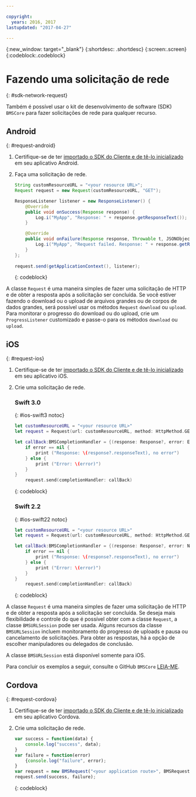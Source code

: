 ```yaml
---

copyright:
  years: 2016, 2017
lastupdated: "2017-04-27"

---
```

{:new_window: target="_blank"}
{:shortdesc: .shortdesc}
{:screen:.screen}
{:codeblock:.codeblock}

# Fazendo uma solicitação de rede
{: #sdk-network-request}

Também é possível usar o kit de desenvolvimento de software (SDK) `BMSCore` para fazer
solicitações de rede para qualquer recurso.

## Android
{: #request-android}

1. Certifique-se de ter [importado o SDK do Cliente e de tê-lo inicializado](/docs/mobile/sdk_BMSClient.html#init-BMSClient-android) em seu aplicativo Android. 
	
2. Faça uma solicitação de rede.

	```Java
	String customResourceURL = "<your resource URL>";
	Request request = new Request(customResourceURL, "GET");

	ResponseListener listener = new ResponseListener() {
		@Override
		public void onSuccess(Response response) {
			Log.i("MyApp", "Response: " + response.getResponseText());
		}

		@Override
		public void onFailure(Response response, Throwable t, JSONObject extendedInfo) {
			Log.i("MyApp", "Request failed. Response: " + response.getResponseText() + ". Error: " + t.getLocalizedMessage());
		}
	};
        
	request.send(getApplicationContext(), listener);
	```
	{: codeblock}

A classe `Request` é uma maneira simples de fazer uma solicitação de HTTP e
de obter a resposta após a solicitação ser concluída. Se você estiver fazendo o download ou o upload de arquivos grandes ou de corpos de dados grandes, será possível usar os métodos `Request` `download` ou `upload`. Para monitorar o progresso do download ou do upload, crie um `ProgressListener` customizado e passe-o para os métodos `download` ou `upload`.

<!--For complete usage examples, see the `BMSCore` GitHub [README](https://github.com/ibm-bluemix-mobile-services/bms-clientsdk-android-core).-->


## iOS
{: #request-ios}

1. Certifique-se de ter [importado o SDK do Cliente e de tê-lo inicializado](/docs/mobile/sdk_BMSClient.html#init-BMSClient-ios) em seu aplicativo iOS.

2. Crie uma solicitação de rede.

	### Swift 3.0
	{: #ios-swift3 notoc}
	
	```Swift
	let customResourceURL = "<your resource URL>"
	let request = Request(url: customResourceURL, method: HttpMethod.GET)
	
	let callBack:BMSCompletionHandler = {(response: Response?, error: Error?) in
		if error == nil {
			print ("Response: \(response?.responseText), no error")
		} else {
			print ("Error: \(error)")
		}
	}
		request.send(completionHandler: callBack)
	```
	{: codeblock}
 
	### Swift 2.2
	{: #ios-swift22 notoc}
	
	```Swift
	let customResourceURL = "<your resource URL>"
	let request = Request(url: customResourceURL, method: HttpMethod.GET)
	
	let callBack:BMSCompletionHandler = {(response: Response?, error: NSError?) in
		if error == nil {
			print ("Response: \(response?.responseText), no error")
		} else {
			print ("Error: \(error)")
		}
	}
		request.send(completionHandler: callBack)
	```
	{: codeblock}

A classe `Request` é uma maneira simples de fazer uma solicitação de HTTP e
de obter a resposta após a solicitação ser concluída. Se deseja mais flexibilidade e controle do que é
possível obter com a classe `Request`, a classe `BMSURLSession`
pode ser usada. Alguns recursos da classe `BMSURLSession` incluem monitoramento do
progresso de uploads e pausa ou cancelamento de solicitações. Para obter as respostas, há a opção de
escolher manipuladores ou delegados de conclusão.

A classe `BMSURLSession` está disponível somente para iOS.

Para concluir os exemplos a seguir, consulte o GitHub `BMSCore` [LEIA-ME](https://github.com/ibm-bluemix-mobile-services/bms-clientsdk-swift-core).


## Cordova
{: #request-cordova}

1. Certifique-se de ter [importado o SDK do Cliente e de tê-lo inicializado](/docs/mobile/sdk_BMSClient.html#init-BMSClient-cordova) em seu aplicativo Cordova.

2. Crie uma solicitação de rede.

	```Javascript
	var success = function(data) {
		console.log("success", data);
	}
	var failure = function(error)
		{console.log("failure", error);
	}
	var request = new BMSRequest("<your application route>", BMSRequest.GET);
	request.send(success, failure);
	```
	{: codeblock}

